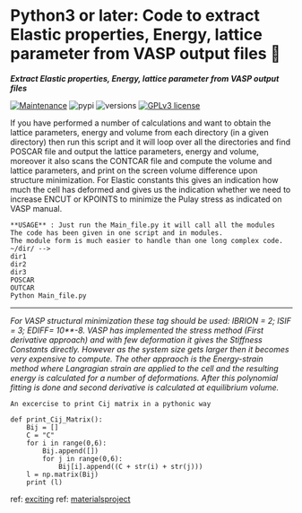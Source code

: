 # Python3 or later: Code to extract Elastic properties, Energy, lattice parameter from VASP output files 💫
**_Extract Elastic properties, Energy, lattice parameter from VASP output files_**

[![Maintenance](https://img.shields.io/badge/Maintained%3F-yes-green.svg)](https://GitHub.com/Naereen/StrapDown.js/graphs/commit-activity)
![pypi](https://img.shields.io/pypi/v/pybadges.svg)
![versions](https://img.shields.io/pypi/pyversions/pybadges.svg)
[![GPLv3 license](https://img.shields.io/badge/License-GPLv3-blue.svg)](http://perso.crans.org/besson/LICENSE.html)


If you have performed a number of calculations and want to obtain the lattice parameters, energy and volume from each directory (in a given directory) then run this script and it will loop over all the directories and find POSCAR file and output the lattice parameters, energy and volume, moreover it also scans the CONTCAR file and compute the volume and lattice parameters, and print on the screen volume difference upon structure minimization. 
For Elastic constants this gives an indication how much the cell has deformed and gives us the indication whether we need to increase ENCUT or KPOINTS to minimize the Pulay stress as indicated on VASP manual.

```
**USAGE** : Just run the Main_file.py it will call all the modules
The code has been given in one script and in modules. 
The module form is much easier to handle than one long complex code.
~/dir/ -->
dir1
dir2
dir3
POSCAR
OUTCAR
Python Main_file.py
```
_______________________
_For VASP structural minimization these tag should be used: IBRION = 2; ISIF = 3; EDIFF= 10**-8. VASP has implemented the stress method (First derivative approach) and with few deformation it gives the Stiffness Constants directly. However as the system size gets larger then it becomes very expensive to compute. The other appraoch is the Energy-strain method where Langragian strain are applied to the cell and the resulting energy is calculated for a number of deformations. After this polynomial fitting is done and second derivative is calculated at equilibrium volume._

```
An excercise to print Cij matrix in a pythonic way

def print_Cij_Matrix():
	Bij = []
	C = "C"
	for i in range(0,6):
		Bij.append([])
		for j in range(0,6):
			Bij[i].append((C + str(i) + str(j)))
	l = np.matrix(Bij)		
	print (l)
 ```

ref: [exciting](http://exciting-code.org/nitrogen-energy-vs-strain-calculations)
ref: [materialsproject](https://wiki.materialsproject.org/Elasticity_calculations)


